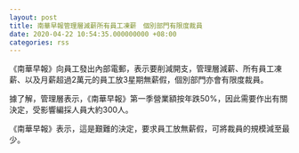 ```yaml
---
layout: post
title: 南華早報管理層減薪所有員工凍薪　個別部門有限度裁員
date: 2020-04-22 10:54:35.000000000 +08:00
categories: rss
---
```


《南華早報》向員工發出內部電郵，表示要削減開支，管理層減薪、所有員工凍薪、以及月薪超過2萬元的員工放3星期無薪假，個別部門亦會有限度裁員。

據了解，管理層表示，《南華早報》第一季營業額按年跌50%，因此需要作出有關決定，受影響編採人員大約300人。

《南華早報》表示，這是艱難的決定，要求員工放無薪假，可將裁員的規模減至最少。
